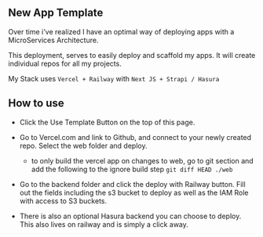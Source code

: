 ## New App Template

Over time i've realized I have an optimal way of deploying apps with a MicroServices Architecture.

This deployment, serves to easily deploy and scaffold my apps. It will create individual repos for all my projects.

My Stack uses `Vercel + Railway` with `Next JS + Strapi / Hasura`

## How to use

- Click the Use Template Button on the top of this page.
- Go to Vercel.com and link to Github, and connect to your newly created repo. Select the web folder and deploy.

  - to only build the vercel app on changes to web, go to git section and add the following to the ignore build step `git diff HEAD ./web`

- Go to the backend folder and click the deploy with Railway button. Fill out the fields including the s3 bucket to deploy as well as the IAM Role with access to S3 buckets.

- There is also an optional Hasura backend you can choose to deploy. This also lives on railway and is simply a click away.
